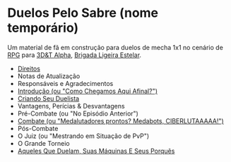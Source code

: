 # Duelos Pelo Sabre (nome temporário)
Um material de fã em construção para duelos de mecha 1x1 no cenário de [RPG](https://blog.jamboeditora.com.br/o-que-e-rpg/) para [3D&T Alpha](https://jamboeditora.com.br/produto/manual-3det-alpha-edicao-revisada-digital/), [Brigada Ligeira Estelar](https://jamboeditora.com.br/produto/brigada-ligeira-estelar/).

* [Direitos](https://github.com/BlueMage839/3DeTAlpha-Duelos-Pelo-Sabre/blob/main/Direitos/Direitos.md)
* Notas de Atualização
* Responsáveis e Agradecimentos
* [Introdução (ou "Como Chegamos Aqui Afinal?")](https://github.com/BlueMage839/3DeTAlpha-Duelos-Pelo-Sabre/blob/main/Introdu%C3%A7%C3%A3o/Introdu%C3%A7%C3%A3o.md)
* [Criando Seu Duelista](https://github.com/BlueMage839/3DeTAlpha-Duelos-Pelo-Sabre/blob/main/Criando%20Seu%20Duelista/Criando%20Seu%20Duelista.md)
* Vantagens, Perícias & Desvantagens
* Pré-Combate (ou "No Episódio Anterior")
* [Combate (ou "Medalutadores prontos? Medabots, CIBERLUTAAAAA!")](https://github.com/BlueMage839/3DeTAlpha-Duelos-Pelo-Sabre/blob/main/Combate/Combate.md)
* Pós-Combate
* O Juiz (ou "Mestrando em Situação de PvP")
* O Grande Torneio
* [Aqueles Que Duelam, Suas Máquinas E Seus Porquês](https://github.com/BlueMage839/3DeTAlpha-Duelos-Pelo-Sabre/blob/main/Aqueles%20Que%20Duelam%2C%20Suas%20M%C3%A1quinas%20E%20Seus%20Porqu%C3%AAs/Aqueles%20Que%20Duelam%2C%20Suas%20M%C3%A1quinas%20E%20Seus%20Porqu%C3%AAs.md)
